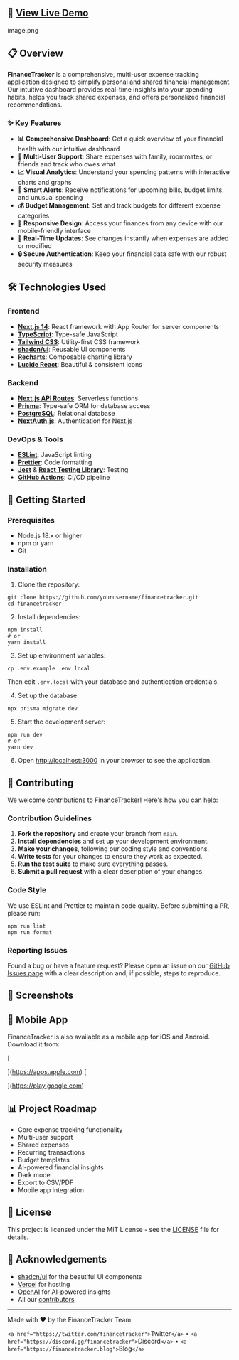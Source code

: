 
## 🚀 [View Live Demo](https://financetracker-demo.netlify.app)

image.png

## 📋 Overview

**FinanceTracker** is a comprehensive, multi-user expense tracking application designed to simplify personal and shared financial management. Our intuitive dashboard provides real-time insights into your spending habits, helps you track shared expenses, and offers personalized financial recommendations.

### ✨ Key Features

- **📊 Comprehensive Dashboard**: Get a quick overview of your financial health with our intuitive dashboard
- **👥 Multi-User Support**: Share expenses with family, roommates, or friends and track who owes what
- **📈 Visual Analytics**: Understand your spending patterns with interactive charts and graphs
- **🔔 Smart Alerts**: Receive notifications for upcoming bills, budget limits, and unusual spending
- **💰 Budget Management**: Set and track budgets for different expense categories
- **📱 Responsive Design**: Access your finances from any device with our mobile-friendly interface
- **🔄 Real-Time Updates**: See changes instantly when expenses are added or modified
- **🔒 Secure Authentication**: Keep your financial data safe with our robust security measures






## 🛠️ Technologies Used

### Frontend

- **[Next.js 14](https://nextjs.org/)**: React framework with App Router for server components
- **[TypeScript](https://www.typescriptlang.org/)**: Type-safe JavaScript
- **[Tailwind CSS](https://tailwindcss.com/)**: Utility-first CSS framework
- **[shadcn/ui](https://ui.shadcn.com/)**: Reusable UI components
- **[Recharts](https://recharts.org/)**: Composable charting library
- **[Lucide React](https://lucide.dev/)**: Beautiful & consistent icons


### Backend

- **[Next.js API Routes](https://nextjs.org/docs/api-routes/introduction)**: Serverless functions
- **[Prisma](https://www.prisma.io/)**: Type-safe ORM for database access
- **[PostgreSQL](https://www.postgresql.org/)**: Relational database
- **[NextAuth.js](https://next-auth.js.org/)**: Authentication for Next.js


### DevOps & Tools

- **[ESLint](https://eslint.org/)**: JavaScript linting
- **[Prettier](https://prettier.io/)**: Code formatting
- **[Jest](https://jestjs.io/)** & **[React Testing Library](https://testing-library.com/docs/react-testing-library/intro/)**: Testing
- **[GitHub Actions](https://github.com/features/actions)**: CI/CD pipeline


## 🚀 Getting Started

### Prerequisites

- Node.js 18.x or higher
- npm or yarn
- Git


### Installation

1. Clone the repository:

```shellscript
git clone https://github.com/yourusername/financetracker.git
cd financetracker
```


2. Install dependencies:

```shellscript
npm install
# or
yarn install
```


3. Set up environment variables:

```shellscript
cp .env.example .env.local
```

Then edit `.env.local` with your database and authentication credentials.


4. Set up the database:

```shellscript
npx prisma migrate dev
```


5. Start the development server:

```shellscript
npm run dev
# or
yarn dev
```


6. Open [http://localhost:3000](http://localhost:3000) in your browser to see the application.


## 🤝 Contributing

We welcome contributions to FinanceTracker! Here's how you can help:

### Contribution Guidelines

1. **Fork the repository** and create your branch from `main`.
2. **Install dependencies** and set up your development environment.
3. **Make your changes**, following our coding style and conventions.
4. **Write tests** for your changes to ensure they work as expected.
5. **Run the test suite** to make sure everything passes.
6. **Submit a pull request** with a clear description of your changes.


### Code Style

We use ESLint and Prettier to maintain code quality. Before submitting a PR, please run:

```shellscript
npm run lint
npm run format
```

### Reporting Issues

Found a bug or have a feature request? Please open an issue on our [GitHub Issues page](https://github.com/yourusername/financetracker/issues) with a clear description and, if possible, steps to reproduce.

## 📸 Screenshots

## 📱 Mobile App

FinanceTracker is also available as a mobile app for iOS and Android. Download it from:

[

](https://apps.apple.com)
[

](https://play.google.com)

## 📊 Project Roadmap

- Core expense tracking functionality
- Multi-user support
- Shared expenses
- Recurring transactions
- Budget templates
- AI-powered financial insights
- Dark mode
- Export to CSV/PDF
- Mobile app integration


## 📄 License

This project is licensed under the MIT License - see the [LICENSE](LICENSE) file for details.

## 🙏 Acknowledgements

- [shadcn/ui](https://ui.shadcn.com/) for the beautiful UI components
- [Vercel](https://vercel.com/) for hosting
- [OpenAI](https://openai.com/) for AI-powered insights
- All our [contributors](https://github.com/yourusername/financetracker/graphs/contributors)


---

Made with ❤️ by the FinanceTracker Team



`<a href="https://twitter.com/financetracker">`Twitter`</a>` •
`<a href="https://discord.gg/financetracker">`Discord`</a>` •
`<a href="https://financetracker.blog">`Blog`</a>`